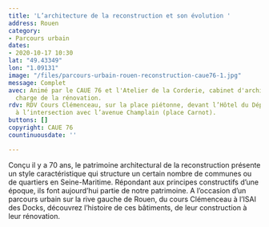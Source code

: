 ```yaml
---
title: 'L’architecture de la reconstruction et son évolution '
address: Rouen
category:
- Parcours urbain
dates:
- 2020-10-17 10:30
lat: "49.43349"
lon: "1.09131"
image: "/files/parcours-urbain-rouen-reconstruction-caue76-1.jpg"
message: Complet
avec: Animé par le CAUE 76 et l'Atelier de la Corderie, cabinet d'architecture en
  charge de la rénovation.
rdv: RDV Cours Clémenceau, sur la place piétonne, devant l’Hôtel du Département et
  à l’intersection avec l’avenue Champlain (place Carnot).
buttons: []
copyright: CAUE 76
countinuousdate: ''

---
```

Conçu il y a 70 ans, le patrimoine architectural de la reconstruction présente un style caractéristique qui structure un certain nombre de communes ou de quartiers en Seine-Maritime. Répondant aux principes constructifs d’une époque, ils font aujourd’hui partie de notre patrimoine. A l’occasion d’un parcours urbain sur la rive gauche de Rouen, du cours Clémenceau à l’ISAI des Docks, découvrez l’histoire de ces bâtiments, de leur construction à leur rénovation.